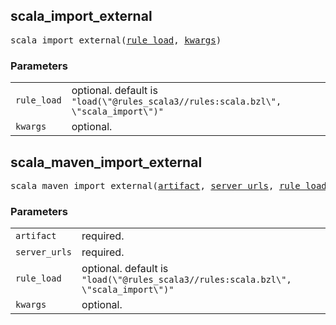 <!-- Generated with Stardoc: http://skydoc.bazel.build -->

<a name="#scala_import_external"></a>

## scala_import_external

<pre>
scala_import_external(<a href="#scala_import_external-rule_load">rule_load</a>, <a href="#scala_import_external-kwargs">kwargs</a>)
</pre>



### Parameters

<table class="params-table">
  <colgroup>
    <col class="col-param" />
    <col class="col-description" />
  </colgroup>
  <tbody>
    <tr id="scala_import_external-rule_load">
      <td><code>rule_load</code></td>
      <td>
        optional. default is <code>"load(\"@rules_scala3//rules:scala.bzl\", \"scala_import\")"</code>
      </td>
    </tr>
    <tr id="scala_import_external-kwargs">
      <td><code>kwargs</code></td>
      <td>
        optional.
      </td>
    </tr>
  </tbody>
</table>


<a name="#scala_maven_import_external"></a>

## scala_maven_import_external

<pre>
scala_maven_import_external(<a href="#scala_maven_import_external-artifact">artifact</a>, <a href="#scala_maven_import_external-server_urls">server_urls</a>, <a href="#scala_maven_import_external-rule_load">rule_load</a>, <a href="#scala_maven_import_external-kwargs">kwargs</a>)
</pre>



### Parameters

<table class="params-table">
  <colgroup>
    <col class="col-param" />
    <col class="col-description" />
  </colgroup>
  <tbody>
    <tr id="scala_maven_import_external-artifact">
      <td><code>artifact</code></td>
      <td>
        required.
      </td>
    </tr>
    <tr id="scala_maven_import_external-server_urls">
      <td><code>server_urls</code></td>
      <td>
        required.
      </td>
    </tr>
    <tr id="scala_maven_import_external-rule_load">
      <td><code>rule_load</code></td>
      <td>
        optional. default is <code>"load(\"@rules_scala3//rules:scala.bzl\", \"scala_import\")"</code>
      </td>
    </tr>
    <tr id="scala_maven_import_external-kwargs">
      <td><code>kwargs</code></td>
      <td>
        optional.
      </td>
    </tr>
  </tbody>
</table>


